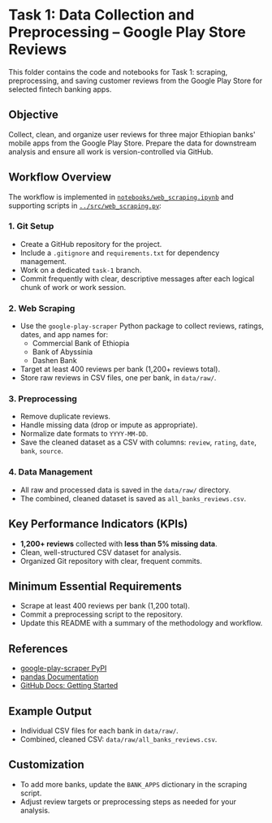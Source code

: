 # Task 1: Data Collection and Preprocessing – Google Play Store Reviews

This folder contains the code and notebooks for Task 1: scraping, preprocessing, and saving customer reviews from the Google Play Store for selected fintech banking apps.

## Objective

Collect, clean, and organize user reviews for three major Ethiopian banks' mobile apps from the Google Play Store. Prepare the data for downstream analysis and ensure all work is version-controlled via GitHub.

## Workflow Overview

The workflow is implemented in [`notebooks/web_scraping.ipynb`](web_scraping.ipynb) and supporting scripts in [`../src/web_scraping.py`](../src/web_scraping.py):

### 1. Git Setup
- Create a GitHub repository for the project.
- Include a `.gitignore` and `requirements.txt` for dependency management.
- Work on a dedicated `task-1` branch.
- Commit frequently with clear, descriptive messages after each logical chunk of work or work session.

### 2. Web Scraping
- Use the `google-play-scraper` Python package to collect reviews, ratings, dates, and app names for:
  - Commercial Bank of Ethiopia
  - Bank of Abyssinia
  - Dashen Bank
- Target at least 400 reviews per bank (1,200+ reviews total).
- Store raw reviews in CSV files, one per bank, in `data/raw/`.

### 3. Preprocessing
- Remove duplicate reviews.
- Handle missing data (drop or impute as appropriate).
- Normalize date formats to `YYYY-MM-DD`.
- Save the cleaned dataset as a CSV with columns: `review`, `rating`, `date`, `bank`, `source`.

### 4. Data Management
- All raw and processed data is saved in the `data/raw/` directory.
- The combined, cleaned dataset is saved as `all_banks_reviews.csv`.

## Key Performance Indicators (KPIs)
- **1,200+ reviews** collected with **less than 5% missing data**.
- Clean, well-structured CSV dataset for analysis.
- Organized Git repository with clear, frequent commits.

## Minimum Essential Requirements
- Scrape at least 400 reviews per bank (1,200 total).
- Commit a preprocessing script to the repository.
- Update this README with a summary of the methodology and workflow.

## References
- [google-play-scraper PyPI](https://pypi.org/project/google-play-scraper/)
- [pandas Documentation](https://pandas.pydata.org/)
- [GitHub Docs: Getting Started](https://docs.github.com/en/get-started/quickstart)

## Example Output
- Individual CSV files for each bank in `data/raw/`.
- Combined, cleaned CSV: `data/raw/all_banks_reviews.csv`.

## Customization
- To add more banks, update the `BANK_APPS` dictionary in the scraping script.
- Adjust review targets or preprocessing steps as needed for your analysis.
